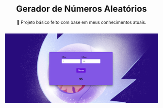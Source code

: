 <h1 align="center">Gerador de Números Aleatórios</h1>

<p align="center">🚀 Projeto básico feito com base em meus conhecimentos atuais.</p>

##

<img src="./assets/cover.png" alt="Imagem do projeto">